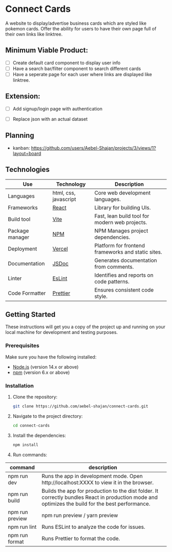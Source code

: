 ﻿# Connect Cards

A website to display/advertise business cards which are styled like pokemon cards. Offer the ability for users to have their own page full of their own links like linktree.

## Minimum Viable Product:
* [ ] Create default card component to display user info
* [ ] Have a search bar/filter component to search different cards
* [ ] Have a seperate page for each user where links are displayed like linktree.

## Extension:
* [ ] Add signup/login page with authentication
* [ ] Replace json with an actual dataset


## Planning
* kanban: https://github.com/users/Aebel-Shajan/projects/3/views/1?layout=board

## Technologies
| Use             | Technology                                                   | Description                                        |
|-----------------|--------------------------------------------------------------|----------------------------------------------------|
| Languages       | html, css, javascript                                        | Core web development languages.                    |
| Frameworks      | [React](https://react.dev/reference/react)                   | Library for building UIs.                          |
| Build tool      | [Vite](https://vitejs.dev/guide/why.html)                    | Fast, lean build tool for modern web projects.     |
| Package manager | [NPM](https://docs.npmjs.com/about-npm)                      | NPM	Manages project dependencies.                 |
| Deployment      | [Vercel](https://vercel.com/docs)                            | Platform for frontend frameworks and static sites. |
| Documentation   | [JSDoc](https://jsdoc.app/about-getting-started)             | Generates documentation from comments.             |
| Linter          | [EsLint](https://eslint.org/docs/latest/use/getting-started) | Identifies and reports on code patterns.           |
| Code Formatter  | [Prettier](https://prettier.io/docs/en/)                     | Ensures consistent code style.                     |

    
	
## Getting Started

These instructions will get you a copy of the project up and running on your local machine for development and testing purposes.

### Prerequisites

Make sure you have the following installed:

- [Node.js](https://nodejs.org/) (version 14.x or above)
- [npm](https://www.npmjs.com/) (version 6.x or above)

### Installation

1. Clone the repository:

    ```sh
    git clone https://github.com/aebel-shajan/connect-cards.git
    ```

2. Navigate to the project directory:

    ```sh
    cd connect-cards
    ```

3. Install the dependencies:
    ```sh
    npm install
    ```

4. Run commands:

command | description
-|-
npm run dev | Runs the app in development mode. Open http://localhost:XXXX to view it in the browser.
npm run build | Builds the app for production to the dist folder. It correctly bundles React in production mode and optimizes the build for the best performance.
npm run preview | npm run preview / yarn preview
npm run lint | Runs ESLint to analyze the code for issues.
npm run format | Runs Prettier to format the code.

	
	
	
	

